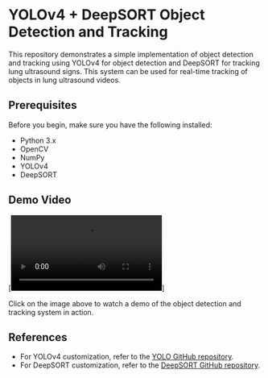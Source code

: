 # YOLOv4 + DeepSORT Object Detection and Tracking

This repository demonstrates a simple implementation of object detection and tracking using YOLOv4 for object detection and DeepSORT for tracking lung ultrasound signs. This system can be used for real-time tracking of objects in lung ultrasound videos.

## Prerequisites

Before you begin, make sure you have the following installed:

- Python 3.x
- OpenCV
- NumPy
- YOLOv4
- DeepSORT

## Demo Video

[![Object Detection and Tracking Demo](/DeepSORT/output_RDS.mp4)]

Click on the image above to watch a demo of the object detection and tracking system in action.

## References
- For YOLOv4 customization, refer to the [YOLO GitHub repository](https://github.com/AlexeyAB/darknet).
- For DeepSORT customization, refer to the [DeepSORT GitHub repository](https://github.com/nwojke/deep_sort).
